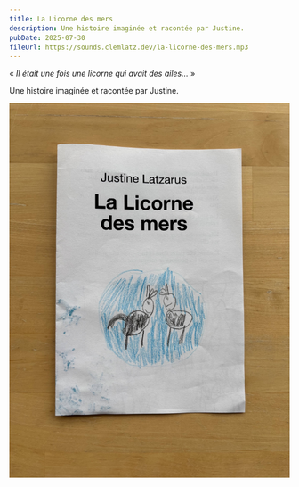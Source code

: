 ```yaml
---
title: La Licorne des mers
description: Une histoire imaginée et racontée par Justine.
pubDate: 2025-07-30
fileUrl: https://sounds.clemlatz.dev/la-licorne-des-mers.mp3
---
```


« *Il était une fois une licorne qui avait des ailes…* »

Une histoire imaginée et racontée par Justine.

![Un dessin d'enfant représentant deux licornes dans l'eau](../../assets/la-licorne-des-mers.jpg)